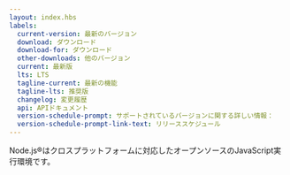 ```yaml
---
layout: index.hbs
labels:
  current-version: 最新のバージョン
  download: ダウンロード
  download-for: ダウンロード
  other-downloads: 他のバージョン
  current: 最新版
  lts: LTS
  tagline-current: 最新の機能
  tagline-lts: 推奨版
  changelog: 変更履歴
  api: APIドキュメント
  version-schedule-prompt: サポートされているバージョンに関する詳しい情報：
  version-schedule-prompt-link-text: リリーススケジュール
---
```


Node.js®はクロスプラットフォームに対応したオープンソースのJavaScript実行環境です。
